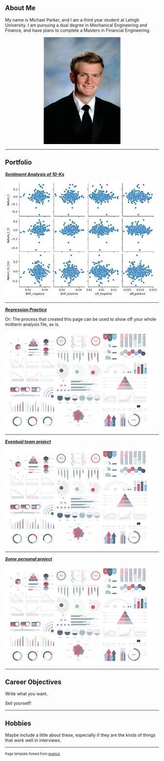## About Me

My name is Michael Parker, and I am a third year student at Lehigh University. I am pursuing a dual degree in Mechanical Engineering and Finance, and have plans to complete a Masters in Financial Engineering. 

<!-- Upload your own photo and change the path -->

<p style="text-align:center;">
  <img class="img-circle" src="/images/ProfilePicture.JPG?raw=true"" width="50%">
</p>

---

## Portfolio

<!-- You can link to other websites, PDFs in this repo, and other pages in this repo -->

_**[Sentiment Analysis of 10-Ks](/midterm/report)**_


<img src="/midterm/output_31_1.png"/>

---

_**[Regression Practice](Regression_practice)**_

Or: The process that created this page can be used to show off your whole midterm analysis file, as is.

<img src="images/dummy_thumbnail.jpg?raw=true"/>

---

_**[Eventual team project](https://donbowen.github.io/teamproject/)**_

<img src="images/dummy_thumbnail.jpg?raw=true"/>

---

_**[Some personal project](/pdf/sample_presentation.pdf)**_

<img src="images/dummy_thumbnail.jpg?raw=true"/>

---

## Career Objectives

Write what you want. 

Sell yourself!

---

## Hobbies

Maybe include a little about these, especially if they are the kinds of things that work well in interviews.

---
<p style="font-size:11px">Page template forked from <a href="https://github.com/evanca/quick-portfolio">evanca</a></p>
<!-- Remove above link if you don't want to attibute -->
